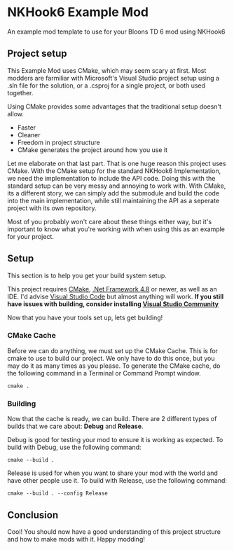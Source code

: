 # NKHook6 Example Mod
An example mod template to use for your Bloons TD 6 mod using NKHook6


## Project setup
This Example Mod uses CMake, which may seem scary at first. Most modders are farmiliar with Microsoft's Visual Studio project setup using a .sln file for the solution, or a .csproj for a single project, or both used together.

Using CMake provides some advantages that the traditional setup doesn't allow.
- Faster
- Cleaner
- Freedom in project structure
- CMake generates the project around how you use it

Let me elaborate on that last part. That is one huge reason this project uses CMake. With the CMake setup for the standard NKHook6 Implementation, we need the implementation to include the API code. Doing this with the standard setup can be very messy and annoying to work with. With CMake, its a different story, we can simply add the submodule and build the code into the main implementation, while still maintaining the API as a seperate project with its own repository.

Most of you probably won't care about these things either way, but it's important to know what you're working with when using this as an example for your project.

## Setup
This section is to help you get your build system setup.

This project requires [CMake](https://cmake.org/), [.Net Framework 4.8](https://dotnet.microsoft.com/download/dotnet-framework) or newer, as well as an IDE. I'd advise [Visual Studio Code](https://code.visualstudio.com/) but almost anything will work.
**If you still have issues with building, consider installing [Visual Studio Community](https://visualstudio.microsoft.com/)**

Now that you have your tools set up, lets get building!

### CMake Cache
Before we can do anything, we must set up the CMake Cache. This is for cmake to use to build our project. We only have to do this once, but you may do it as many times as you please.
To generate the CMake cache, do the following command in a Terminal or Command Prompt window.
```
cmake .
```

### Building
Now that the cache is ready, we can build. There are 2 different types of builds that we care about: **Debug** and **Release**.

Debug is good for testing your mod to ensure it is working as expected. To build with Debug, use the following command:
```
cmake --build .
```

Release is used for when you want to share your mod with the world and have other people use it. To build with Release, use the following command:
```
cmake --build . --config Release
```


## Conclusion
Cool! You should now have a good understanding of this project structure and how to make mods with it. Happy modding!